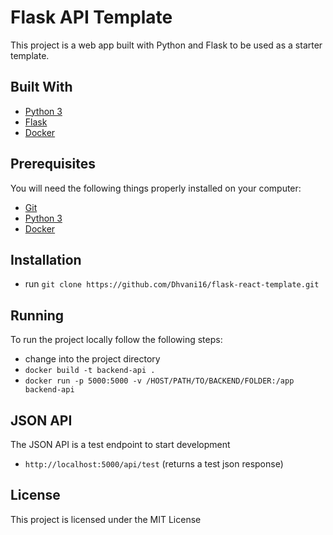 # Flask API Template

This project is a web app built with Python and Flask to be used as a starter template.

## Built With

* [Python 3](https://www.python.org/)
* [Flask](http://flask.pocoo.org/)
* [Docker](https://www.docker.com/)

## Prerequisites

You will need the following things properly installed on your computer:

* [Git](http://git-scm.com/)
* [Python 3](https://www.python.org/)
* [Docker](https://www.docker.com/)

## Installation

* run `git clone https://github.com/Dhvani16/flask-react-template.git`

## Running

To run the project locally follow the following steps:

* change into the project directory
* `docker build -t backend-api .`
* `docker run -p 5000:5000 -v /HOST/PATH/TO/BACKEND/FOLDER:/app backend-api`

## JSON API

The JSON API is a test endpoint to start development

* `http://localhost:5000/api/test`
(returns a test json response)

## License

This project is licensed under the MIT License
